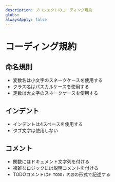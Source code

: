 ```yaml
---
description: プロジェクトのコーディング規約
globs: 
alwaysApply: false
---
```


# コーディング規約

## 命名規則

- 変数名は小文字のスネークケースを使用する
- クラス名はパスカルケースを使用する
- 定数は大文字のスネークケースを使用する

## インデント

- インデントは4スペースを使用する
- タブ文字は使用しない

## コメント

- 関数にはドキュメント文字列を付ける
- 複雑なロジックには説明コメントを付ける
- TODOコメントは`# TODO: 内容`の形式で記述する 